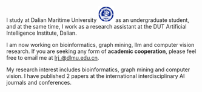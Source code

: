 I study at Dalian Maritime University <img src='./images/dmu.png' style='width: 3em;'> as an undergraduate student, and at the same time, I work as a research assistant at the DUT Artificial Intelligence Institute, Dalian.

I am now working on bioinformatics, graph mining, llm and computer vision research. If you are seeking any form of **academic cooperation**, please feel free to email me at [lrj_@dlmu.edu.cn](mailto:lrj_@dlmu.edu.cn).

My research interest includes bioinformatics, graph mining and computer vision. I have published 2 papers <a href='https://scholar.google.com/citations?hl=zh-CN&user=oF2yD8AAAAAJ'></a> at the international interdisciplinary AI journals and conferences.

